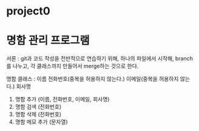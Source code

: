 # project0

# 명함 관리 프로그램

서론 : git과 코드 작성을 전반적으로 연습하기 위해, 하나의 파일에서 시작해, branch를 나누고, 각 클래스까지 만들어서 merge하는 것으로 한다.

명함 클래스 :
    이름
    전화번호(중복을 허용하지 않는다.)
    이메일(중복을 허용하지 않는다.)
    회사명

1. 명함 추가 (이름, 전화번호, 이메일, 회사명)
2. 명함 검색 (전화번호)
3. 명함 삭제 (전화번호)
4. 명함 메모 추가 (문자열)

##